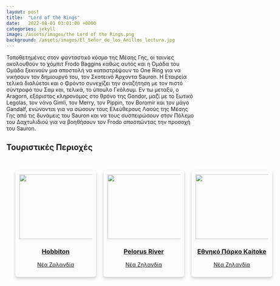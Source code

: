 ```yaml
---
layout: post
title:  "Lord of the Rings"
date:   2022-08-01 03:01:00 +0000
categories: jekyll
image: /assets/images/the Lord of the Rings.png
background: /assets/images/El_Señor_de_los_Anillos_lectura.jpg
---
```


<p>Τοποθετημένες στον φανταστικό κόσμο της Μέσης Γης, οι ταινίες ακολουθούν το χόμπιτ Frodo Baggins καθώς αυτός και η Ομάδα του Ομάδα ξεκινούν μια αποστολή να καταστρέψουν το One Ring για να νικήσουν τον δημιουργό του, τον Σκοτεινό Άρχοντα Sauron. Η Εταιρεία τελικά διαλύεται και ο Φρόντο συνεχίζει την αναζήτηση με τον πιστό σύντροφό του Σαμ και, τελικά, το ύπουλο Γκόλουμ. Εν τω μεταξύ, ο Aragorn, εξόριστος κληρονόμος στο θρόνο της Gondor, μαζί με το ξωτικό Legolas, τον νάνο Gimli, τον Merry, τον Pippin, τον Boromir και τον μάγο Gandalf, ενώνονται για να σώσουν τους Ελεύθερους Λαούς της Μέσης Γης από τις δυνάμεις του Sauron και να τους συσπειρώσουν στον Πόλεμο του Δαχτυλιδιού για να βοηθήσουν τον Frodo αποσπώντας την προσοχή του Sauron.</p>



<h2 class="section-heading">Τουριστικές Περιοχές</h2>
  <br>
<ul style="display: flex; list-style-type: none; ">
  <li style="margin-right: 20px; width: 40%; box-shadow: 0 4px 8px rgba(0, 0, 0, 0.2); padding: 10px; border-radius: 5px;">
    <a href="/heritage-promotion/pois/Hobbiton.html">
      <img src="/heritage-promotion/assets/images/2022-06-10_Hobbiton_-_The_Shire_location_9.jpg" style="width: 229px; height: 170px; display: block; align: center; margin-left: auto; margin-right: auto;">
      <h3 style="text-align: center;">Hobbiton</h3>
      <p style="text-align: center;">Νέα Ζαλανδία</p>
    </a>
  </li>
  <li style="margin-right: 20px; width: 40%; box-shadow: 0 4px 8px rgba(0, 0, 0, 0.2); padding: 10px; border-radius: 5px;">
    <a href="/heritage-promotion/pois/Pelorus-River.html">
      <img src="/heritage-promotion/assets/images/Pelorus_River_from_Pelorus_Bridge.jpg" style="width: 229px; height: 170px;  display: block; align: center; margin-left: auto; margin-right: auto;">
      <h3 style="text-align: center;">Pelorus River</h3>
      <p style="text-align: center;">Νέα Ζηλανδία</p>
    </a>
  </li>

  <li style="margin-right: 20px; width: 40%; box-shadow: 0 4px 8px rgba(0, 0, 0, 0.2); padding: 10px; border-radius: 5px;">
    <a href="/heritage-promotion/pois/Kaitoke.html">
      <img src="/heritage-promotion/assets/images/576px-Rivendell_(3).jpg" style="width: 229px; height: 170px;  display: block; align: center; margin-left: auto; margin-right: auto;">
      <h3 style="text-align: center;">Εθνηκό Πάρκο Kaitoke</h3>
      <p style="text-align: center;">Νέα Ζηλανδία</p>
    </a>
  </li>
  
</ul> 

